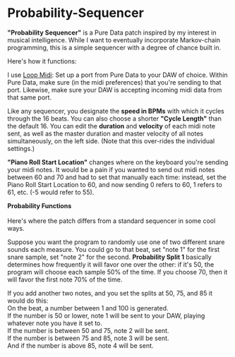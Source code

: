 # Probability-Sequencer

<b>"Probability Sequencer"</b> is a Pure Data patch inspired by my interest in musical intelligence. 
While I want to eventually incorporate Markov-chain programming, this is a simple sequencer with a degree of chance built in. 

Here's how it functions: 

I use <a title="Loop Midi" href="http://www.tobias-erichsen.de/software/loopmidi.html">Loop Midi</a>: Set up a port from Pure Data to your DAW of choice. Within Pure Data, make sure (in the midi preferences) that you're sending to that port. Likewise, make sure your DAW is accepting incoming midi data from that same port.

Like any sequencer, you designate the <b>speed in BPMs</b> with which it cycles through the 16 beats. You can also choose a shorter <b>"Cycle Length"</b> than the default 16.
You can edit the <b>duration</b> and <b>velocity</b> of each midi note sent, as well as the master duration and master velocity of all notes simultaneously, on the left side. (Note that this over-rides the individual settings.)

<b>"Piano Roll Start Location"</b> changes where on the keyboard you're sending your midi notes. It would be a pain if you wanted to send out midi notes between 60 and 70 and had to set that manually each time: instead, set the Piano Roll Start Location to 60, and now sending 0 refers to 60, 1 refers to 61, etc. (-5 would refer to 55).

<b>Probability Functions</b><br><br>
Here's where the patch differs from a standard sequencer in some cool ways.

Suppose you want the program to randomly use one of two different snare sounds each measure. You could go to that beat, set "note 1" for the first snare sample, set "note 2" for the second. <b>Probability Split 1</b> basically determines how frequently it will favor one over the other: if it's 50, the program will choose each sample 50% of the time. If you choose 70, then it will favor the first note 70% of the time. 

If you add another two notes, and you set the splits at 50, 75, and 85 it would do this: <br>
On the beat, a number between 1 and 100 is generated. <br>
If the number is 50 or lower, note 1 will be sent to your DAW, playing whatever note you have it set to.<br>
If the number is between 50 and 75, note 2 will be sent.<br>
If the number is between 75 and 85, note 3 will be sent.<br>
And if the number is above 85, note 4 will be sent. <br>

